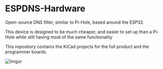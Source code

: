 # ESPDNS-Hardware

Open-source DNS filter, similar to Pi-Hole, based around the ESP32. 

This device is designed to be much cheaper, and easier to set up than a Pi-Hole while still having most of the same functionality

This repository contains the KiCad projects for the full product and the programmer boards.  

![Imgur](https://i.imgur.com/xf5ie4P.jpg?1)

